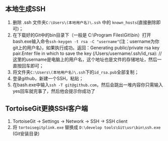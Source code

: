 ## 本地生成SSH
1. 删除 .ssh 文件夹`C:\Users\(本地用户名)\.ssh` 中的 `known_hosts`(直接删除即可)；
2. 在下载好的Git中的bin目录下（一般是 C:\Program Files\Git\bin）打开bash.exe输入命令`ssh-keygen -t rsa -C "username"`(注：username为你git上的用户名)，如果执行成功。返回：Generating public/private rsa key pair.Enter file in which to save the key (/Users/username/.ssh/id_rsa): //这里的username是电脑上的用户名，这个地址也是文件的存储地址，然后一直按回车即可；
3. 将文件夹`C:\Users\(本地用户名)\.ssh`下的`id_rsa.pub`全部复制；
4. 登录github，新建一个SSH，粘贴；
5. 在bash.exe中输入`ssh -T git@github.com`，然后会跳出一堆内容你只需输入yes回车就完事了，然后他会提示你成功了

## TortoiseGit更换SSH客户端

1. TortoiseGit -> Settings -> Network -> SSH -> SSH client
2. 将 `tortoisegitplink.exe` 替换成 `D:\develop tools\Git\usr\bin\ssh.exe` (Git安装目录)